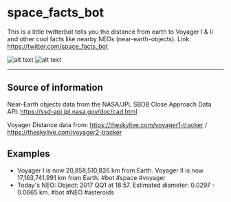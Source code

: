 # space_facts_bot
This is a little twitterbot tells you the distance from earth to Voyager I &amp; II and other cool facts like nearby NEOs (near-earth-objects).
Link: https://twitter.com/space_facts_bot

![alt text](https://img.shields.io/badge/status-in%20development-yellow.svg)
![alt text](https://img.shields.io/badge/license-MIT-blue.svg)

--- 

## Source of information
Near-Earth objects data from the NASA/JPL SBDB Close Approach Data API: https://ssd-api.jpl.nasa.gov/doc/cad.html

Voyager Distance data from: https://theskylive.com/voyager1-tracker / https://theskylive.com/voyager2-tracker

## Examples

- Voyager I is now 20,858,510,826 km from Earth. Voyager II is now 17,163,741,991 km from Earth. #bot #space #voyager
- Today's NEO: Object: 2017 QQ1 at 18:57. Estimated diameter: 0.0297 - 0.0665 km. #bot #NEO #asteroids


